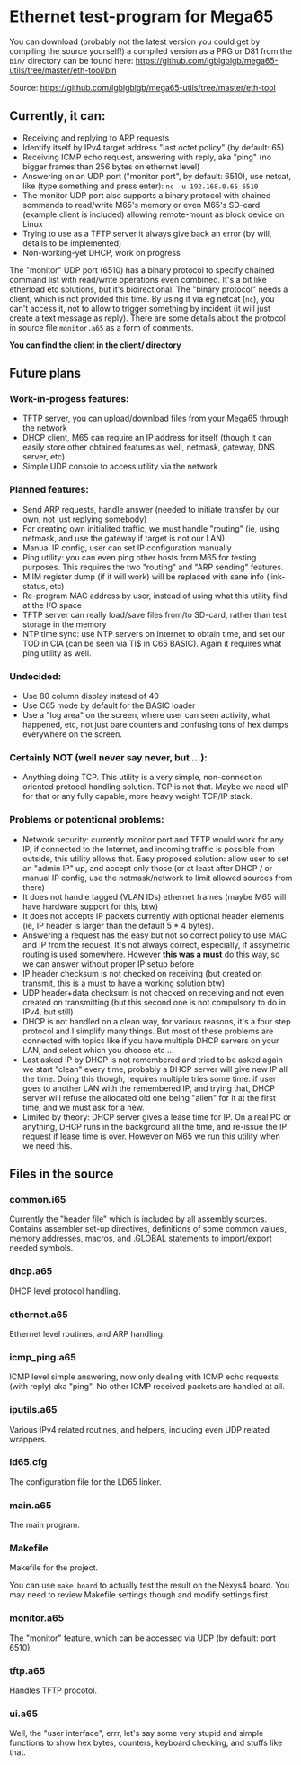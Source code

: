 # Ethernet test-program for Mega65

You can download (probably not the latest version you could get by compiling the source yourself!) a compiled version as a PRG or D81 from the `bin/` directory can be
found here: https://github.com/lgblgblgb/mega65-utils/tree/master/eth-tool/bin

Source: https://github.com/lgblgblgb/mega65-utils/tree/master/eth-tool

## Currently, it can:

* Receiving and replying to ARP requests
* Identify itself by IPv4 target address "last octet policy" (by default: 65)
* Receiving ICMP echo request, answering with reply, aka "ping" (no bigger frames than 256 bytes on ethernet level)
* Answering on an UDP port ("monitor port", by default: 6510), use netcat, like (type something and press enter): `nc -u 192.168.0.65 6510`
* The monitor UDP port also supports a binary protocol with chained sommands to read/write M65's memory or even M65's SD-card (example client is included) allowing remote-mount as block device on Linux
* Trying to use as a TFTP server it always give back an error (by will, details to be implemented)
* Non-working-yet DHCP, work on progress

The "monitor" UDP port (6510) has a binary protocol to specify chained command list with read/write operations even combined. It's a bit like etherload etc solutions, but it's
bidirectional. The "binary protocol" needs a client, which is not provided this time. By using it via eg netcat (`nc`), you can't access it, not to allow to trigger something
by incident (it will just create a text message as reply). There are some details about the protocol in source file `monitor.a65` as a form of comments.

**You can find the client in the client/ directory**

## Future plans

### Work-in-progess features:

* TFTP server, you can upload/download files from your Mega65 through the network
* DHCP client, M65 can require an IP address for itself (though it can easily store other obtained features as well, netmask, gateway, DNS server, etc)
* Simple UDP console to access utility via the network

### Planned features:

* Send ARP requests, handle answer (needed to initiate transfer by our own, not just replying somebody)
* For creating own initialited traffic, we must handle "routing" (ie, using netmask, and use the gateway if target is not our LAN)
* Manual IP config, user can set IP configuration manually
* Ping utility: you can even ping other hosts from M65 for testing purposes. This requires the two "routing" and "ARP sending" features.
* MIIM register dump (if it will work) will be replaced with sane info (link-status, etc)
* Re-program MAC address by user, instead of using what this utility find at the I/O space
* TFTP server can really load/save files from/to SD-card, rather than test storage in the memory
* NTP time sync: use NTP servers on Internet to obtain time, and set our TOD in CIA (can be seen via TI$ in C65 BASIC). Again it requires what ping utility as well.

### Undecided:

* Use 80 column display instead of 40
* Use C65 mode by default for the BASIC loader
* Use a "log area" on the screen, where user can seen activity, what happened, etc, not just bare counters and confusing tons of hex dumps everywhere on the screen.

### Certainly NOT (well never say never, but ...):

* Anything doing TCP. This utility is a very simple, non-connection oriented protocol handling solution. TCP is not that. Maybe we need uIP for that or any fully capable, more heavy weight TCP/IP stack.

### Problems or potentional problems:

* Network security: currently monitor port and TFTP would work for any IP, if connected to the Internet, and incoming traffic is possible from outside, this utility allows that. Easy proposed solution: allow user to set an "admin IP" up, and accept only those (or at least after DHCP / or manual IP config, use the netmask/network to limit allowed sources from there)
* It does not handle tagged (VLAN IDs) ethernet frames (maybe M65 will have hardware support for this, btw)
* It does not accepts IP packets currently with optional header elements (ie, IP header is larger than the default 5 * 4 bytes).
* Answering a request has the easy but not so correct policy to use MAC and IP from the request. It's not always correct, especially, if assymetric routing is used somewhere. However **this was a must** do this way, so we can answer without proper IP setup before
* IP header checksum is not checked on receiving (but created on transmit, this is a must to have a working solution btw)
* UDP header+data checksum is not checked on receiving and not even created on transmitting (but this second one is not compulsory to do in IPv4, but still)
* DHCP is not handled on a clean way, for various reasons, it's a four step protocol and I simplify many things. But most of these problems are connected with topics like if you have multiple DHCP
servers on your LAN, and select which you choose etc ...
* Last asked IP by DHCP is not remembered and tried to be asked again we start "clean" every time, probably a DHCP server will give new IP all the time. Doing this though, requires multiple tries some time: if user goes to another LAN with the remembered IP, and trying that, DHCP server will refuse the allocated old one being "alien" for it at the first time, and we must ask for a new.
* Limited by theory: DHCP server gives a lease time for IP. On a real PC or anything, DHCP runs in the background all the time, and re-issue the IP request if lease time is over. However on M65 we run this utility when we need this.

## Files in the source

### common.i65

Currently the "header file" which is included by all assembly sources.
Contains assembler set-up directives, definitions of some common values, memory addresses,
macros, and .GLOBAL statements to import/export needed symbols.

### dhcp.a65

DHCP level protocol handling.

### ethernet.a65

Ethernet level routines, and ARP handling.

### icmp_ping.a65

ICMP level simple answering, now only dealing with ICMP echo requests (with reply) aka "ping". No other ICMP received packets are handled at all.

### iputils.a65

Various IPv4 related routines, and helpers, including even UDP related wrappers.

### ld65.cfg

The configuration file for the LD65 linker.

### main.a65

The main program.

### Makefile

Makefile for the project.

You can use `make board` to actually test the result on the Nexys4 board. You may need to review Makefile settings though and modify settings first.

### monitor.a65

The "monitor" feature, which can be accessed via UDP (by default: port 6510).

### tftp.a65

Handles TFTP procotol.

### ui.a65

Well, the "user interface", errr, let's say some very stupid and simple functions to show hex bytes, counters, keyboard checking, and stuffs like that.

